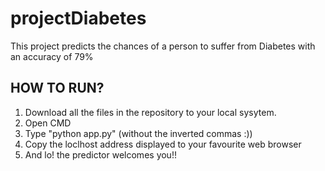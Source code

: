 # projectDiabetes
This project predicts the chances of a person to suffer from Diabetes with an accuracy of 79%

## HOW TO RUN?
1) Download all the files in the repository to your local sysytem.  
2) Open CMD  
3) Type "python app.py" (without the inverted commas :))  
4) Copy the loclhost address displayed to your favourite web browser  
5) And lo! the predictor welcomes you!!
